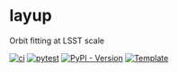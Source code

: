 # layup
Orbit fitting at LSST scale

[![ci](https://github.com/Smithsonian/layup/actions/workflows/smoke-test.yml/badge.svg)](https://github.com/Smithsonian/layup/actions/workflows/smoke-test.yml)
[![pytest](https://github.com/Smithsonian/layup/actions/workflows/testing-and-coverage.yml/badge.svg)](https://github.com/Smithsonian/layup/actions/workflows/testing-and-coverage.yml)
[![PyPI - Version](https://img.shields.io/pypi/v/layup)](https://pypi.python.org/pypi/layup)
[![Template](https://img.shields.io/badge/Template-LINCC%20Frameworks%20Python%20Project%20Template-brightgreen)](https://lincc-ppt.readthedocs.io/en/latest/)

